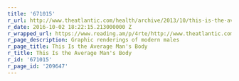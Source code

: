 ```yaml
---
title: '671015'
r_url: http://www.theatlantic.com/health/archive/2013/10/this-is-the-average-mans-body/280194/
r_date: 2016-10-02 18:22:15.213000000 Z
r_wrapped_url: https://www.reading.am/p/4rte/http://www.theatlantic.com/health/archive/2013/10/this-is-the-average-mans-body/280194/
r_page_description: Graphic renderings of modern males
r_page_title: This Is the Average Man's Body
r_title: This Is the Average Man's Body
r_id: '671015'
r_page_id: '209647'
---
```


